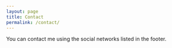 ```yaml
---
layout: page
title: Contact
permalink: /contact/
---
```


You can contact me using the social networks listed in the footer.